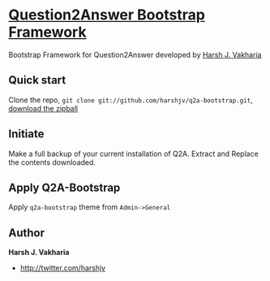[Question2Answer Bootstrap Framework](http://harshjv.github.com/q2a-bootstrap)
=================

Bootstrap Framework for Question2Answer developed by [Harsh J. Vakharia](http://twitter.com/harshjv)


Quick start
-----------

Clone the repo, `git clone git://github.com/harshjv/q2a-bootstrap.git`, [download the zipball](https://github.com/harshjv/q2a-bootstrap/zipball/master)


Initiate
--------

Make a full backup of your current installation of Q2A. Extract and Replace the contents downloaded.


Apply Q2A-Bootstrap
-------------------------------------

Apply `q2a-bootstrap` theme from `Admin->General`

Author
-------

**Harsh J. Vakharia**

+ http://twitter.com/harshjv